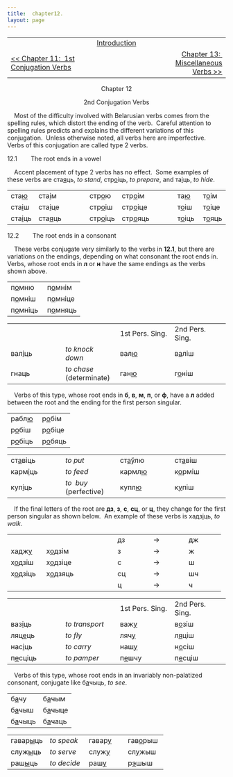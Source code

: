```yaml
---
title:  chapter12. 
layout: page
---
```



<table>
<colgroup>
<col style="width: 33%" />
<col style="width: 33%" />
<col style="width: 33%" />
</colgroup>
<tbody>
<tr class="odd">
<td><br />
</td>
<td style="text-align: center;"><a href="introduction.html">Introduction</a><br />
</td>
<td style="text-align: right;"><br />
</td>
</tr>
<tr class="even">
<td><a href="chapter11.html">&lt;&lt; Chapter 11:  1st Conjugation Verbs</a><br />
</td>
<td style="text-align: center;"><br />
</td>
<td style="text-align: right;"><a href="chapter13.html">Chapter 13:  Miscellaneous Verbs &gt;&gt;</a><br />
</td>
</tr>
</tbody>
</table>

  

<div style="text-align: center;">

Chapter 12  
  
2nd Conjugation Verbs  

</div>

  
    Most of the difficulty involved with Belarusian verbs comes from the
spelling rules, which distort the ending of the verb.  Careful attention
to spelling rules predicts and explains the different variations of this
conjugation.  Unless otherwise noted, all verbs here are imperfective. 
Verbs of this conjugation are called type 2 verbs.  
  
12.1        The root ends in a vowel  
  
    Accent placement of type 2 verbs has no effect.  Some examples of
these verbs are ста<span style="text-decoration: underline;">я</span>ць,
<span style="font-style: italic;">to stand</span>,
стр<span style="text-decoration: underline;">о</span>іць,
<span style="font-style: italic;">to prepare</span>, and
та<span style="text-decoration: underline;">і</span>ць,
<span style="font-style: italic;">to hide</span>.  
  

<table>
<colgroup>
<col style="width: 12%" />
<col style="width: 12%" />
<col style="width: 12%" />
<col style="width: 12%" />
<col style="width: 12%" />
<col style="width: 12%" />
<col style="width: 12%" />
<col style="width: 12%" />
</colgroup>
<tbody>
<tr class="odd">
<td>ста<span style="text-decoration: underline;">ю</span><br />
</td>
<td>ста<span style="text-decoration: underline;">і</span>м<br />
</td>
<td><br />
</td>
<td>стр<span style="text-decoration: underline;">о</span>ю<br />
</td>
<td>стр<span style="text-decoration: underline;">о</span>ім<br />
</td>
<td><br />
</td>
<td>та<span style="text-decoration: underline;">ю</span><br />
</td>
<td>т<span style="text-decoration: underline;">о</span>ім<br />
</td>
</tr>
<tr class="even">
<td>ста<span style="text-decoration: underline;">і</span>ш<br />
</td>
<td>ста<span style="text-decoration: underline;">і</span>це<br />
</td>
<td><br />
</td>
<td>стр<span style="text-decoration: underline;">о</span>іш<br />
</td>
<td>стр<span style="text-decoration: underline;">о</span>іце<br />
</td>
<td><br />
</td>
<td>т<span style="text-decoration: underline;">о</span>іш<br />
</td>
<td>т<span style="text-decoration: underline;">о</span>іце<br />
</td>
</tr>
<tr class="odd">
<td>ста<span style="text-decoration: underline;">і</span>ць<br />
</td>
<td>ста<span style="text-decoration: underline;">я</span>ць<br />
</td>
<td><br />
</td>
<td>стр<span style="text-decoration: underline;">о</span>іць<br />
</td>
<td>стр<span style="text-decoration: underline;">о</span>яць<br />
</td>
<td><br />
</td>
<td>т<span style="text-decoration: underline;">о</span>іць<br />
</td>
<td>т<span style="text-decoration: underline;">о</span>яць<br />
</td>
</tr>
</tbody>
</table>

  
  
12.2        The root ends in a consonant  
  
    These verbs conjugate very similarly to the verbs in
<span style="font-weight: bold;">12.1</span>, but there are variations
on the endings, depending on what consonant the root ends in.  Verbs,
whose root ends in <span style="font-weight: bold;">л</span> or
<span style="font-weight: bold;">н</span> have the same endings as the
verbs shown above.  
  

<table>
<colgroup>
<col style="width: 50%" />
<col style="width: 50%" />
</colgroup>
<tbody>
<tr class="odd">
<td>п<span style="text-decoration: underline;">о</span>мню<br />
</td>
<td>п<span style="text-decoration: underline;">о</span>мнім<br />
</td>
</tr>
<tr class="even">
<td>п<span style="text-decoration: underline;">о</span>мніш<br />
</td>
<td>п<span style="text-decoration: underline;">о</span>мніце<br />
</td>
</tr>
<tr class="odd">
<td>п<span style="text-decoration: underline;">о</span>мніць<br />
</td>
<td>п<span style="text-decoration: underline;">о</span>мняць<br />
</td>
</tr>
</tbody>
</table>

  

<table>
<colgroup>
<col style="width: 25%" />
<col style="width: 25%" />
<col style="width: 25%" />
<col style="width: 25%" />
</colgroup>
<tbody>
<tr class="odd">
<td><br />
</td>
<td><br />
</td>
<td>1st Pers. Sing.<br />
</td>
<td>2nd Pers. Sing.<br />
</td>
</tr>
<tr class="even">
<td>вал<span style="text-decoration: underline;">і</span>ць<br />
</td>
<td><span style="font-style: italic;">to knock down</span><br />
</td>
<td>вал<span style="text-decoration: underline;">ю</span><br />
</td>
<td>в<span style="text-decoration: underline;">а</span>ліш<br />
</td>
</tr>
<tr class="odd">
<td>гнаць<br />
</td>
<td><span style="font-style: italic;">to chase</span> (determinate)<br />
</td>
<td>ган<span style="text-decoration: underline;">ю</span><br />
</td>
<td>г<span style="text-decoration: underline;">о</span>ніш<br />
</td>
</tr>
</tbody>
</table>

  
  
    Verbs of this type, whose root ends in
<span style="font-weight: bold;">б</span>,
<span style="font-weight: bold;">в</span>,
<span style="font-weight: bold;">м</span>,
<span style="font-weight: bold;">п</span>, or
<span style="font-weight: bold;">ф</span>, have a
<span style="font-weight: bold;">л</span> added between the root and the
ending for the first person singular.  
  
  

<table>
<colgroup>
<col style="width: 50%" />
<col style="width: 50%" />
</colgroup>
<tbody>
<tr class="odd">
<td>рабл<span style="text-decoration: underline;">ю</span><br />
</td>
<td>р<span style="text-decoration: underline;">о</span>бім<br />
</td>
</tr>
<tr class="even">
<td>р<span style="text-decoration: underline;">о</span>біш<br />
</td>
<td>р<span style="text-decoration: underline;">о</span>біце<br />
</td>
</tr>
<tr class="odd">
<td>р<span style="text-decoration: underline;">о</span>біць<br />
</td>
<td>р<span style="text-decoration: underline;">о</span>бяць<br />
</td>
</tr>
</tbody>
</table>

  

<table>
<colgroup>
<col style="width: 25%" />
<col style="width: 25%" />
<col style="width: 25%" />
<col style="width: 25%" />
</colgroup>
<tbody>
<tr class="odd">
<td>ст<span style="text-decoration: underline;">а</span>віць<br />
</td>
<td><span style="font-style: italic;">to put</span><br />
</td>
<td>ст<span style="text-decoration: underline;">а</span>ўлю<br />
</td>
<td>ст<span style="text-decoration: underline;">а</span>віш<br />
</td>
</tr>
<tr class="even">
<td>карм<span style="text-decoration: underline;">і</span>ць<br />
</td>
<td><span style="font-style: italic;">to feed</span><br />
</td>
<td>кармл<span style="text-decoration: underline;">ю</span><br />
</td>
<td>к<span style="text-decoration: underline;">о</span>рміш<br />
</td>
</tr>
<tr class="odd">
<td>куп<span style="text-decoration: underline;">і</span>ць<br />
</td>
<td><span style="font-style: italic;">to  buy</span> (perfective)<br />
</td>
<td>купл<span style="text-decoration: underline;">ю</span><br />
</td>
<td>к<span style="text-decoration: underline;">у</span>піш<br />
</td>
</tr>
</tbody>
</table>

  
  
    If the final letters of the root are
<span style="font-weight: bold;">дз</span>,
<span style="font-weight: bold;">з</span>,
<span style="font-weight: bold;">с</span>,
<span style="font-weight: bold;">сц</span>, or
<span style="font-weight: bold;">ц</span>, they change for the first
person singular as shown below.  An example of these verbs is
хадз<span style="text-decoration: underline;">і</span>ць,
<span style="font-style: italic;">to walk</span>.  
  

<table style="width:100%;">
<colgroup>
<col style="width: 16%" />
<col style="width: 16%" />
<col style="width: 16%" />
<col style="width: 16%" />
<col style="width: 16%" />
<col style="width: 16%" />
</colgroup>
<tbody>
<tr class="odd">
<td><br />
</td>
<td><br />
</td>
<td><br />
</td>
<td>дз<br />
</td>
<td>-&gt;<br />
</td>
<td>дж<br />
</td>
</tr>
<tr class="even">
<td>хадж<span style="text-decoration: underline;">у</span><br />
</td>
<td>х<span style="text-decoration: underline;">о</span>дзім<br />
</td>
<td><br />
</td>
<td>з<br />
</td>
<td>-&gt;<br />
</td>
<td>ж<br />
</td>
</tr>
<tr class="odd">
<td>х<span style="text-decoration: underline;">о</span>дзіш<br />
</td>
<td>х<span style="text-decoration: underline;">о</span>дзіце<br />
</td>
<td><br />
</td>
<td>с<br />
</td>
<td>-&gt;<br />
</td>
<td>ш<br />
</td>
</tr>
<tr class="even">
<td>х<span style="text-decoration: underline;">о</span>дзіць<br />
</td>
<td>х<span style="text-decoration: underline;">о</span>дзяць<br />
</td>
<td><br />
</td>
<td>сц<br />
</td>
<td>-&gt;<br />
</td>
<td>шч<br />
</td>
</tr>
<tr class="odd">
<td><br />
</td>
<td><br />
</td>
<td><br />
</td>
<td>ц<br />
</td>
<td>-&gt;<br />
</td>
<td>ч<br />
</td>
</tr>
</tbody>
</table>

  
  

<table>
<colgroup>
<col style="width: 25%" />
<col style="width: 25%" />
<col style="width: 25%" />
<col style="width: 25%" />
</colgroup>
<tbody>
<tr class="odd">
<td><br />
</td>
<td><br />
</td>
<td>1st Pers. Sing.<br />
</td>
<td>2nd Pers. Sing.<br />
</td>
</tr>
<tr class="even">
<td>ваз<span style="text-decoration: underline;">і</span>ць<br />
</td>
<td><span style="font-style: italic;">to transport</span><br />
</td>
<td>важ<span style="text-decoration: underline;">у</span><br />
</td>
<td>в<span style="text-decoration: underline;">о</span>зіш<br />
</td>
</tr>
<tr class="odd">
<td>ляц<span style="text-decoration: underline;">е</span>ць<br />
</td>
<td><span style="font-style: italic;">to fly</span><br />
</td>
<td>ляч<span style="text-decoration: underline;">у</span><br />
</td>
<td>л<span style="text-decoration: underline;">я</span>ціш<br />
</td>
</tr>
<tr class="even">
<td>нас<span style="text-decoration: underline;">і</span>ць<br />
</td>
<td><span style="font-style: italic;">to carry</span><br />
</td>
<td>наш<span style="text-decoration: underline;">у</span><br />
</td>
<td>н<span style="text-decoration: underline;">о</span>сіш<br />
</td>
</tr>
<tr class="odd">
<td>п<span style="text-decoration: underline;">е</span>сціць<br />
</td>
<td><span style="font-style: italic;">to pamper</span><br />
</td>
<td>п<span style="text-decoration: underline;">е</span>шчу<br />
</td>
<td>п<span style="text-decoration: underline;">е</span>сціш<br />
</td>
</tr>
</tbody>
</table>

  
  
    Verbs of this type, whose root ends in an invariably non-palatized
consonant, conjugate like
б<span style="text-decoration: underline;">а</span>чыць,
<span style="font-style: italic;">to see</span>.  
  

<table>
<colgroup>
<col style="width: 50%" />
<col style="width: 50%" />
</colgroup>
<tbody>
<tr class="odd">
<td>б<span style="text-decoration: underline;">а</span>чу<br />
</td>
<td>б<span style="text-decoration: underline;">а</span>чым<br />
</td>
</tr>
<tr class="even">
<td>б<span style="text-decoration: underline;">а</span>чыш<br />
</td>
<td>б<span style="text-decoration: underline;">а</span>чыце<br />
</td>
</tr>
<tr class="odd">
<td>б<span style="text-decoration: underline;">а</span>чыць<br />
</td>
<td>б<span style="text-decoration: underline;">а</span>чаць<br />
</td>
</tr>
</tbody>
</table>

  

<table>
<colgroup>
<col style="width: 25%" />
<col style="width: 25%" />
<col style="width: 25%" />
<col style="width: 25%" />
</colgroup>
<tbody>
<tr class="odd">
<td>гавар<span style="text-decoration: underline;">ы</span>ць<br />
</td>
<td><span style="font-style: italic;">to speak</span><br />
</td>
<td>гавар<span style="text-decoration: underline;">у</span><br />
</td>
<td>гав<span style="text-decoration: underline;">о</span>рыш<br />
</td>
</tr>
<tr class="even">
<td>служ<span style="text-decoration: underline;">ы</span>ць<br />
</td>
<td><span style="font-style: italic;">to serve</span><br />
</td>
<td>служ<span style="text-decoration: underline;">у</span><br />
</td>
<td>сл<span style="text-decoration: underline;">у</span>жыш<br />
</td>
</tr>
<tr class="odd">
<td>раш<span style="text-decoration: underline;">ы</span>ць<br />
</td>
<td><span style="font-style: italic;">to decide</span><br />
</td>
<td>раш<span style="text-decoration: underline;">у</span><br />
</td>
<td>р<span style="text-decoration: underline;">э</span>шыш<br />
</td>
</tr>
</tbody>
</table>

  

